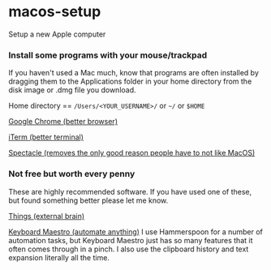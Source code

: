 # macos-setup
Setup a new Apple computer

### Install some programs with your mouse/trackpad
If you haven't used a Mac much, know that programs are often installed by dragging them to the Applications folder in your home directory from the disk image or .dmg file you download.

Home directory == `/Users/<YOUR_USERNAME>/` or `~/` or `$HOME`

[Google Chrome (better browser)](https://www.google.com/chrome/)

[iTerm (better terminal)](https://www.iterm2.com/)

[Spectacle (removes the only good reason people have to not like MacOS)](https://www.spectacleapp.com/)


### Not free but worth every penny
These are highly recommended software. If you have used one of these, but found something better please let me know.

[Things (external brain)](https://culturedcode.com/things/)

[Keyboard Maestro (automate anything)](https://www.keyboardmaestro.com/main/)
I use Hammerspoon for a number of automation tasks, but Keyboard Maestro just has so many features that it often comes through in a pinch. I also use the clipboard history and text expansion literally all the time.
